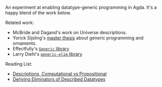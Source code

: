 An experiment at enabling datatype-generic programming in Agda.
It's a happy blend of the work below.

Related work:
- McBride and Dagand's work on Universe descriptions.
- Yorick Sijsling's [master thesis](https://github.com/yoricksijsling/ornaments-thesis)
  about generic programming and ornaments.
- Effectfully's [`Generic` library](https://github.com/effectfully/generic)
- Larry Diehl's [`generic-elim` library](https://github.com/larrytheliquid/generic-elim)

Reading List:
- [Descriptions, Computational vs Propositional](http://effectfully.blogspot.com/2016/04/descriptions.html)
- [Deriving Eliminators of Described Datatypes](http://effectfully.blogspot.com/2016/06/deriving-eliminators-of-described-data.html)
